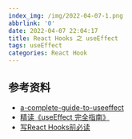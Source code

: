 ```yaml
---
index_img: /img/2022-04-07-1.png
abbrlink: '0'
date: 2022-04-07 22:04:17
title: React Hooks 之 useEffect
tags: useEffect
categories: React Hook
---
```















## 参考资料

- [a-complete-guide-to-useeffect](https://overreacted.io/a-complete-guide-to-useeffect/)
- [精读《useEffect 完全指南》](https://github.com/ascoders/weekly/blob/v2/096.%E7%B2%BE%E8%AF%BB%E3%80%8AuseEffect%20%E5%AE%8C%E5%85%A8%E6%8C%87%E5%8D%97%E3%80%8B.md)
- [写React Hooks前必读](https://juejin.cn/post/6844904090032406536#heading-5)